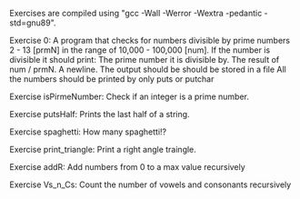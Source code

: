 Exercises are compiled using "gcc -Wall -Werror -Wextra -pedantic -std=gnu89".

Exercise 0: 
A program that checks for numbers divisible by prime numbers 2 - 13 [prmN] in the range of 10,000 - 100,000 [num].
If the number is divisible it should print:
	The prime number it is divisible by.
	The result of num / prmN.
	A newline.
The output should be should be stored in a file
All the numbers should be printed by only puts or putchar

Exercise isPirmeNumber:
Check if an integer is a prime number.

Exercise putsHalf:
Prints the last half of a string.

Exercise spaghetti:
How many spaghetti!?

Exercise print_triangle:
Print a right angle traingle.

Exercise addR:
Add numbers from 0 to a max value recursively

Exercise Vs_n_Cs:
Count the number of vowels and consonants recursively
